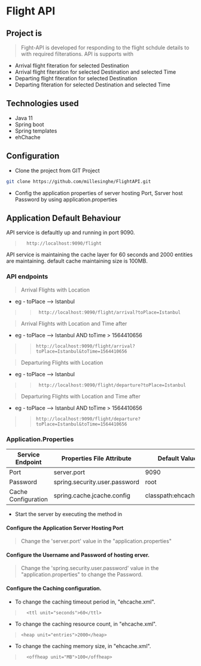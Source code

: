 # Flight API

## Project is 
> Fight-API is developed for responding to the flight schdule details to with required filterations. API is supports with
- Arrival flight fiteration for selected Destination
- Arrival flight fiteration for selected Destination and selected Time
- Departing flight fiteration for selected Destination
- Departing fiteration for selected Destination and selected Time

## Technologies used
- Java 11
- Spring boot
- Spring templates
- ehChache

## Configuration
- Clone the project from GIT Project
```sh
git clone https://github.com/millesinghe/FlightAPI.git
```
- Config the application properties of server hosting Port, Ssrver host Password by using application.properties

## Application Default Behaviour
API service is defaultly up and running in port 9090.
>       http://localhost:9090/flight

API service is maintaining the cache layer for 60 seconds and 2000 entities are maintaining. default cache maintaining size is 100MB.

### API endpoints
> Arrival Flights with Location
- eg - toPlace --> Istanbul
>>      http://localhost:9090/flight/arrival?toPlace=Istanbul

> Arrival Flights with Location and Time after
- eg - toPlace --> Istanbul AND toTime > 1564410656
>>     http://localhost:9090/flight/arrival?toPlace=Istanbul&toTime=1564410656

> Departuring Flights with Location
- eg - toPlace --> Istanbul
>>      http://localhost:9090/flight/departure?toPlace=Istanbul

> Departuring Flights with Location and Time after
- eg - toPlace --> Istanbul AND toTime > 1564410656
>>     http://localhost:9090/flight/departure?toPlace=Istanbul&toTime=1564410656



### Application.Properties
| Service Endpoint | Properties File Attribute | Default Value |
| ------ | ------ | ------ |
| Port | server.port | 9090
| Password |spring.security.user.password | root
| Cache Configuration | spring.cache.jcache.config | classpath:ehcache.xml

- Start the server by executing the method in 

#### Configure the Application Server Hosting Port
> Change the 'server.port' value in the "application.properties"

#### Configure the Username and Password of hosting erver.
> Change the 'spring.security.user.password' value in the "application.properties" to change the Password.

#### Configure the Caching configuration.
- To change the caching timeout period in, "ehcache.xml".
>       <ttl unit="seconds">60</ttl>
- To change the caching resource count, in "ehcache.xml".
>     <heap unit="entries">2000</heap>
- To change the caching memory size, in "ehcache.xml".
>       <offheap unit="MB">100</offheap>


